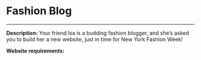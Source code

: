 # Fashion Blog
****
**Description:** Your friend Isa is a budding fashion blogger, and she’s asked you to build her a new website, just in time for New York Fashion Week!

**Website requirements:**
